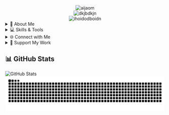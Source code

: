 <div align="center">
  <img src="https://github.com/user-attachments/assets/ff4d5d35-802d-4bfc-8f7a-1b55c2a7afe9" alt="aijaom" width="600">
</div>
<div align="center">
  <img src="https://github.com/user-attachments/assets/1040553b-8f57-45ed-82a8-f5139cc1e597" alt="dkjbdkjn" width="1200">
</div>
<div align="center">
  <img src="https://github.com/user-attachments/assets/b7829a2c-9d25-400b-805e-2bc11cb09e13" alt="ihoidodboidn" width="1200">
</div>




<details>
  <summary>🚀 About Me</summary>
  
  Passionate developer specializing in:
  - Python Development![dkjbdkjn](https://github.com/user-attachments/assets/9e6fc214-12b4-45c5-8671-1ea14370edc0)

  - Game Development
  - Blockchain Exploration
</details>

<details>
  <summary>💻 Skills & Tools</summary>
  
  ![Python](https://img.shields.io/badge/Python-Expert-blue?style=for-the-badge&logo=python)
  ![JavaScript](https://img.shields.io/badge/JavaScript-Proficient-yellow?style=for-the-badge&logo=javascript)
  ![Git](https://img.shields.io/badge/Git-Version_Control-orange?style=for-the-badge&logo=git)
</details>

<details>
  <summary>🌐 Connect with Me</summary>
  
  [![LinkedIn](https://img.shields.io/badge/LinkedIn-FakerPK-blue?style=for-the-badge&logo=linkedin)](https://www.linkedin.com/in/fakerpk/)
  [![Twitter](https://img.shields.io/badge/Twitter-FakerPK-blue?style=for-the-badge&logo=x)](https://x.com/FakerPK)
  [![YouTube](https://img.shields.io/badge/YouTube-FakerPK-red?style=for-the-badge&logo=youtube)](https://youtube.com/c/FakerPK)
</details>

<details>
  <summary>💸 Support My Work</summary>
  
  ### Crypto Wallet Addresses
  - **Solana**: `9SqcZjiUAz9SYBBLwuA9uJG4UzwqC5HNWV2cvXPk3Kro`
  - **EVM**: `0x2d550c8A47c60A43F8F4908C5d462184A40922Ef`
  - **BTC**: `bc1qhx7waktcttam9q9nt0ftdguguwg5lzq5hnasmm`
</details>

## 📊 GitHub Stats
![GitHub Stats](https://github-readme-stats.vercel.app/api?username=fakerpk&theme=radical&show_icons=true)
<picture>
  <source media="(prefers-color-scheme: dark)" srcset="https://raw.githubusercontent.com/fakerpk/fakerpk/output/github-contribution-grid-snake-dark.svg">
  <source media="(prefers-color-scheme: light)" srcset="https://raw.githubusercontent.com/fakerpk/fakerpk/output/github-contribution-grid-snake.svg">
  <img alt="github contribution grid snake animation" src="https://raw.githubusercontent.com/fakerpk/fakerpk/output/github-contribution-grid-snake.svg">
</picture>
